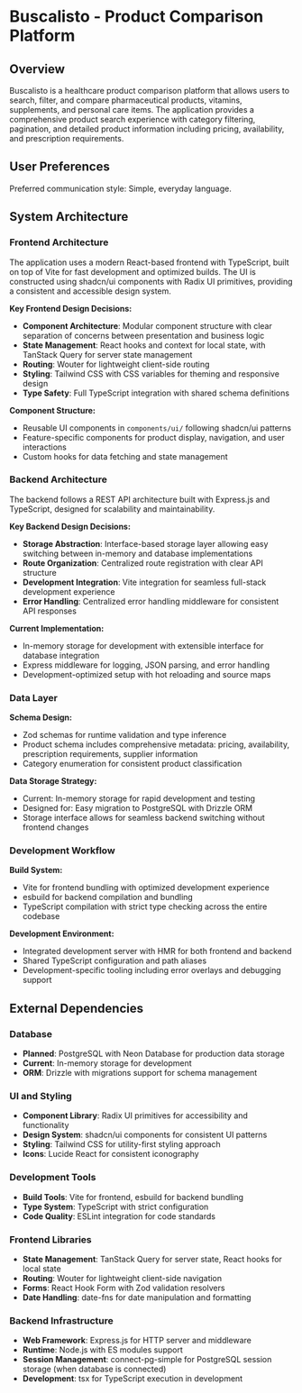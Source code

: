 # Buscalisto - Product Comparison Platform

## Overview

Buscalisto is a healthcare product comparison platform that allows users to search, filter, and compare pharmaceutical products, vitamins, supplements, and personal care items. The application provides a comprehensive product search experience with category filtering, pagination, and detailed product information including pricing, availability, and prescription requirements.

## User Preferences

Preferred communication style: Simple, everyday language.

## System Architecture

### Frontend Architecture

The application uses a modern React-based frontend with TypeScript, built on top of Vite for fast development and optimized builds. The UI is constructed using shadcn/ui components with Radix UI primitives, providing a consistent and accessible design system.

**Key Frontend Design Decisions:**
- **Component Architecture**: Modular component structure with clear separation of concerns between presentation and business logic
- **State Management**: React hooks and context for local state, with TanStack Query for server state management
- **Routing**: Wouter for lightweight client-side routing
- **Styling**: Tailwind CSS with CSS variables for theming and responsive design
- **Type Safety**: Full TypeScript integration with shared schema definitions

**Component Structure:**
- Reusable UI components in `components/ui/` following shadcn/ui patterns
- Feature-specific components for product display, navigation, and user interactions
- Custom hooks for data fetching and state management

### Backend Architecture

The backend follows a REST API architecture built with Express.js and TypeScript, designed for scalability and maintainability.

**Key Backend Design Decisions:**
- **Storage Abstraction**: Interface-based storage layer allowing easy switching between in-memory and database implementations
- **Route Organization**: Centralized route registration with clear API structure
- **Development Integration**: Vite integration for seamless full-stack development experience
- **Error Handling**: Centralized error handling middleware for consistent API responses

**Current Implementation:**
- In-memory storage for development with extensible interface for database integration
- Express middleware for logging, JSON parsing, and error handling
- Development-optimized setup with hot reloading and source maps

### Data Layer

**Schema Design:**
- Zod schemas for runtime validation and type inference
- Product schema includes comprehensive metadata: pricing, availability, prescription requirements, supplier information
- Category enumeration for consistent product classification

**Data Storage Strategy:**
- Current: In-memory storage for rapid development and testing
- Designed for: Easy migration to PostgreSQL with Drizzle ORM
- Storage interface allows for seamless backend switching without frontend changes

### Development Workflow

**Build System:**
- Vite for frontend bundling with optimized development experience
- esbuild for backend compilation and bundling
- TypeScript compilation with strict type checking across the entire codebase

**Development Environment:**
- Integrated development server with HMR for both frontend and backend
- Shared TypeScript configuration and path aliases
- Development-specific tooling including error overlays and debugging support

## External Dependencies

### Database
- **Planned**: PostgreSQL with Neon Database for production data storage
- **Current**: In-memory storage for development
- **ORM**: Drizzle with migrations support for schema management

### UI and Styling
- **Component Library**: Radix UI primitives for accessibility and functionality
- **Design System**: shadcn/ui components for consistent UI patterns
- **Styling**: Tailwind CSS for utility-first styling approach
- **Icons**: Lucide React for consistent iconography

### Development Tools
- **Build Tools**: Vite for frontend, esbuild for backend bundling
- **Type System**: TypeScript with strict configuration
- **Code Quality**: ESLint integration for code standards

### Frontend Libraries
- **State Management**: TanStack Query for server state, React hooks for local state
- **Routing**: Wouter for lightweight client-side navigation
- **Forms**: React Hook Form with Zod validation resolvers
- **Date Handling**: date-fns for date manipulation and formatting

### Backend Infrastructure
- **Web Framework**: Express.js for HTTP server and middleware
- **Runtime**: Node.js with ES modules support
- **Session Management**: connect-pg-simple for PostgreSQL session storage (when database is connected)
- **Development**: tsx for TypeScript execution in development